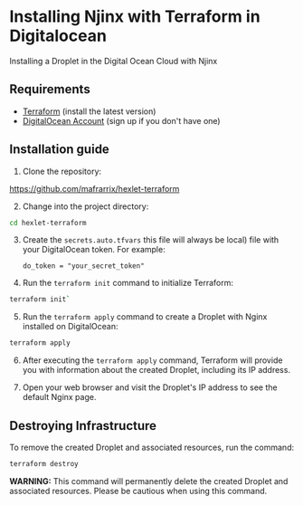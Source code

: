  # Installing Njinx with Terraform in Digitalocean

Installing a Droplet in the Digital Ocean Cloud with Njinx

## Requirements

- [Terraform](https://www.terraform.io/downloads.html) (install the latest version)
- [DigitalOcean Account](https://www.digitalocean.com/) (sign up if you don't have one)

## Installation guide

1. Clone the repository:

https://github.com/mafrarrix/hexlet-terraform

2. Change into the project directory:

```bash
cd hexlet-terraform
````

3. Create the `secrets.auto.tfvars` this file will always be local) file with your DigitalOcean token. For example:

    `do_token = "your_secret_token"`

4. Run the `terraform init` command to initialize Terraform:

```bash
terraform init`
```

5. Run the `terraform apply` command to create a Droplet with Nginx installed on DigitalOcean:

```bash
terraform apply
```

6. After executing the `terraform apply` command, Terraform will provide you with information about the created Droplet, including its IP address.

7. Open your web browser and visit the Droplet's IP address to see the default Nginx page.

## Destroying Infrastructure

To remove the created Droplet and associated resources, run the command:

```bash
terraform destroy
```

**WARNING:** This command will permanently delete the created Droplet and associated resources. Please be cautious when using this command.